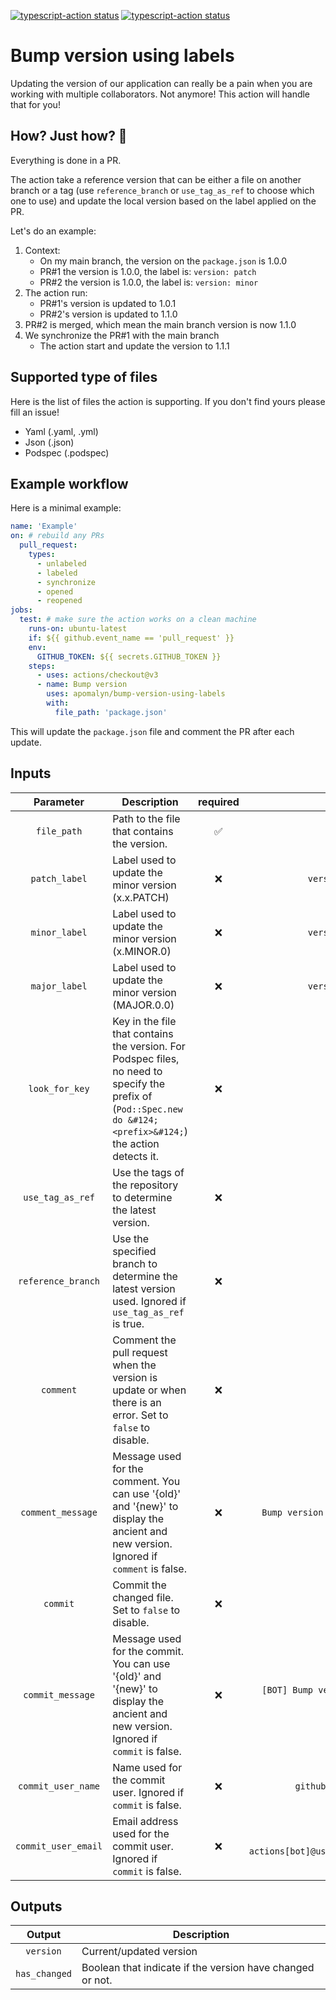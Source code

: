 <p>
  <a href="https://github.com/apomalyn/bump-version-using-labels/actions/workflows/build.yml"><img alt="typescript-action status" src="https://github.com/apomalyn/bump-version-using-labels/actions/workflows/build.yml/badge.svg"></a>
  <a href="https://github.com/apomalyn/bump-version-using-labels/actions/workflows/test.yml"><img alt="typescript-action status" src="https://github.com/apomalyn/bump-version-using-labels/actions/workflows/test.yml/badge.svg"></a>
</p>

# Bump version using labels

Updating the version of our application can really be a pain when you are working with multiple
collaborators. Not anymore! This action will handle that for you!

## How? Just how? 🤔

Everything is done in a PR.

The action take a reference version that can be either a file on another branch or a tag (use `reference_branch`
or `use_tag_as_ref` to choose which one to use) and update the local version based on the label applied on the PR.

Let's do an example:

1. Context:
    - On my main branch, the version on the `package.json` is 1.0.0
    - PR#1 the version is 1.0.0, the label is: `version: patch`
    - PR#2 the version is 1.0.0, the label is: `version: minor`
2. The action run:
    - PR#1's version is updated to 1.0.1
    - PR#2's version is updated to 1.1.0
3. PR#2 is merged, which mean the main branch version is now 1.1.0
4. We synchronize the PR#1 with the main branch
    - The action start and update the version to 1.1.1

## Supported type of files

Here is the list of files the action is supporting. If you don't find yours please fill an issue!

- Yaml (.yaml, .yml)
- Json (.json)
- Podspec (.podspec)

## Example workflow

Here is a minimal example:

```yaml
name: 'Example'
on: # rebuild any PRs
  pull_request:
    types:
      - unlabeled
      - labeled
      - synchronize
      - opened
      - reopened
jobs:
  test: # make sure the action works on a clean machine
    runs-on: ubuntu-latest
    if: ${{ github.event_name == 'pull_request' }}
    env:
      GITHUB_TOKEN: ${{ secrets.GITHUB_TOKEN }}
    steps:
      - uses: actions/checkout@v3
      - name: Bump version
        uses: apomalyn/bump-version-using-labels
        with:
          file_path: 'package.json'
```

This will update the `package.json` file and comment the PR after each update.

## Inputs

|      Parameter      | Description                                                                                                                                                     | required |                     default                    |
|:-------------------:|-----------------------------------------------------------------------------------------------------------------------------------------------------------------|:--------:|:----------------------------------------------:|
|     `file_path`     | Path to the file that contains the version.                                                                                                                     |     ✅    |                                                |
|    `patch_label`    | Label used to update the minor version (x.x.PATCH)                                                                                                              |     ❌    |                `version: Patch`                |
|    `minor_label`    | Label used to update the minor version (x.MINOR.0)                                                                                                              |     ❌    |                `version: Minor`                |
|    `major_label`    | Label used to update the minor version (MAJOR.0.0)                                                                                                              |     ❌    |                `version: Major`                |
|    `look_for_key`   | Key in the file that contains the version. For Podspec files, no need to specify the prefix of (`Pod::Spec.new do &#124;<prefix>&#124;`) the action detects it. |     ❌    |                    `version`                   |
|   `use_tag_as_ref`  | Use the tags of the repository to determine the latest version.                                                                                                 |     ❌    |                      false                     |
|  `reference_branch` | Use the specified branch to determine the latest version used. Ignored if `use_tag_as_ref` is true.                                                             |     ❌    |                     `main`                     |
|      `comment`      | Comment the pull request when the version is update or when there is an error. Set to `false` to disable.                                                       |     ❌    |                      false                     |
|  `comment_message`  | Message used for the comment. You can use '{old}' and '{new}' to display the ancient and new version. Ignored if `comment` is false.                            |     ❌    |       `Bump version from {old} to {new}`       |
|       `commit`      | Commit the changed file. Set to `false` to disable.                                                                                                             |     ❌    |                      true                      |
|   `commit_message`  | Message used for the commit. You can use '{old}' and '{new}' to display the ancient and new version. Ignored if `commit` is false.                              |     ❌    |    `[BOT] Bump version from {old} to {new}`    |
|  `commit_user_name` | Name used for the commit user. Ignored if `commit` is false.                                                                                                    |     ❌    |              `github-actions[bot]`             |
| `commit_user_email` | Email address used for the commit user. Ignored if `commit` is false.                                                                                           |     ❌    | `github-actions[bot]@users.noreply.github.com` |

## Outputs

|    Output     | Description                                               |
|:-------------:|-----------------------------------------------------------|
|   `version`   | Current/updated version                                   |
| `has_changed` | Boolean that indicate if the version have changed or not. |